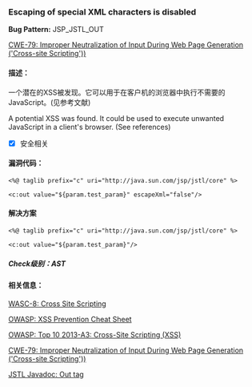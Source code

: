 ### Escaping of special XML characters is disabled 
**Bug Pattern:** JSP_JSTL_OUT

[CWE-79: Improper Neutralization of Input During Web Page Generation ('Cross-site Scripting'))](http://cwe.mitre.org/data/definitions/79.html)

#### 描述：
一个潜在的XSS被发现。它可以用于在客户机的浏览器中执行不需要的JavaScript。(见参考文献)

A potential XSS was found. It could be used to execute unwanted JavaScript in a client's browser. (See references)

- [x] 安全相关

#### 漏洞代码：
```
<%@ taglib prefix="c" uri="http://java.sun.com/jsp/jstl/core" %>

<c:out value="${param.test_param}" escapeXml="false"/>
```

#### 解决方案
```
<%@ taglib prefix="c" uri="http://java.sun.com/jsp/jstl/core" %>

<c:out value="${param.test_param}"/>
```

##### Check级别：AST

#### 相关信息：
[WASC-8: Cross Site Scripting](http://projects.webappsec.org/w/page/13246920/Cross%20Site%20Scripting)

[OWASP: XSS Prevention Cheat Sheet](https://www.owasp.org/index.php/XSS_%28Cross_Site_Scripting%29_Prevention_Cheat_Sheet)

[OWASP: Top 10 2013-A3: Cross-Site Scripting (XSS)](https://www.owasp.org/index.php/Top_10_2013-A3-Cross-Site_Scripting_%28XSS%29)

[CWE-79: Improper Neutralization of Input During Web Page Generation ('Cross-site Scripting'))](http://cwe.mitre.org/data/definitions/79.html)

[JSTL Javadoc: Out tag](http://docs.oracle.com/javaee/5/jstl/1.1/docs/tlddocs/c/out.html)